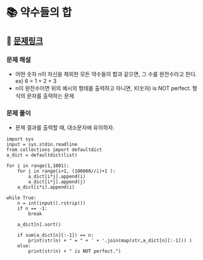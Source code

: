 
# 📚 약수들의 합

## 📌 [문제링크](https://www.acmicpc.net/problem/9506)

### 문제 해설

- 어떤 숫자 n이 자신을 제외한 모든 약수들의 합과 같으면, 그 수를 완전수라고 한다.  
ex) 6 = 1 + 2 + 3
- n이 완전수이면 위의 예시의 형태를 출력하고 아니면, X(숫자) is NOT perfect. 형식의 문자를 출력하는 문제

### 문제 풀이

- 문제 결과를 출력할 때, 대소문자에 유의하자.

```
import sys
input = sys.stdin.readline
from collections import defaultdict
a_dict = defaultdict(list)

for i in range(1,1001):
    for j in range(i+1, (100000//i)+1 ):
        a_dict[i*j].append(i)
        a_dict[i*j].append(j)
    a_dict[i*i].append(i)        

while True:
    n = int(input().rstrip())
    if n == -1:
        break
    
    a_dict[n].sort()
    
    if sum(a_dict[n][:-1]) == n:
        print(str(n) + " = " + ' + '.join(map(str,a_dict[n][:-1])) )
    else:
        print(str(n) + " is NOT perfect.")
```
